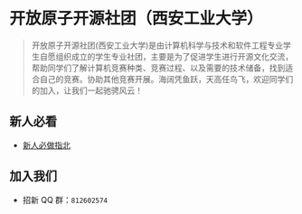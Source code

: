 # 开放原子开源社团（西安工业大学）

> 开放原子开源社团(西安工业大学)是由计算机科学与技术和软件工程专业学生自愿组织成立的学生专业社团，主要是为了促进学生进行开源文化交流，帮助同学们了解计算机竞赛种类、竞赛过程、以及需要的技术储备，找到适合自己的竞赛。协助其他竞赛开展。海阔凭鱼跃，天高任鸟飞，欢迎同学们的加入，让我们一起驰骋风云！

## 新人必看

* [新人必做指北](https://github.com/XATUOS/.github)

## 加入我们

* 招新 QQ 群：`812602574`
